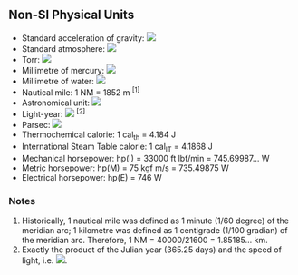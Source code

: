 ## Non-SI Physical Units

- Standard acceleration of gravity: <img src="https://latex.codecogs.com/gif.latex?g=9.80665\;\text{kg/m\;s}^2">
- Standard atmosphere: <img src="https://latex.codecogs.com/gif.latex?1\;\text{atm}=101325\;\text{Pa}">
- Torr: <img src="https://latex.codecogs.com/gif.latex?1\;\text{Torr}=101325/760\;\text{Pa}=133.322368...\;\text{Pa}">
- Millimetre of mercury: <img src="https://latex.codecogs.com/gif.latex?1\;\text{mmHg}=133.322387415\;\text{Pa}">
- Millimetre of water: <img src="https://latex.codecogs.com/gif.latex?1\;\text{mmH}_2\text{O}=9.80665\;\text{Pa}">
- Nautical mile: 1 NM = 1852 m <sup>[1]</sup>
- Astronomical unit: <img src="https://latex.codecogs.com/gif.latex?1\;\text{au}=1.495978707{\times}10^{11}\;\text{m}">
- Light-year: <img src="https://latex.codecogs.com/gif.latex?1\;\text{ly}=9.4607304725808{\times}10^{15}\;\text{m}"> <sup>[2]</sup>
- Parsec: <img src="https://latex.codecogs.com/gif.latex?1\;\text{pc}=1\;au/1''=648,000/\pi\;\text{au}=3.085677581...{\times}10^{16}\;\text{m}">
- Thermochemical calorie: 1 cal<sub>th</sub> = 4.184 J
- International Steam Table calorie: 1 cal<sub>IT</sub> = 4.1868 J
- Mechanical horsepower: hp(I) = 33000 ft lbf/min = 745.69987... W
- Metric horsepower: hp(M) = 75 kgf m/s = 735.49875 W
- Electrical horsepower: hp(E) = 746 W

### Notes

1. Historically, 1 nautical mile was defined as 1 minute (1/60 degree) of the meridian arc; 1 kilometre was defined as 1 centigrade (1/100 gradian) of the meridian arc. Therefore, 1 NM = 40000/21600 = 1.85185... km.
2. Exactly the product of the Julian year (365.25 days) and the speed of light, i.e. <img src="https://latex.codecogs.com/gif.latex?1\;\text{ly}=365.25{\times}86400{\times}299792458\;\text{m}">.